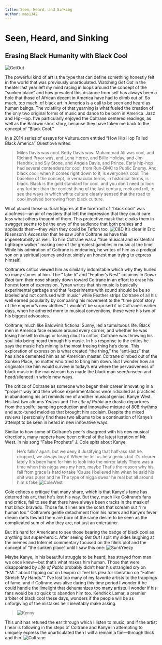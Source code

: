 ```yaml
---
title: Seen, Heard, and Sinking
author: mas1342
---
```

# Seen, Heard, and Sinking
## Erasing Black Humanity with Black Cool
![GetOut](https://i.imgur.com/wQU1ITh.jpg)

The powerful kind of art is the type that can define something honestly felt in the world that was previously unarticulated. Watching _Get Out_ in the theater last year left my mind racing in loops around the concept of the “sunken place” and how prevalent this distance from self has always been a hole that those of African decent in America have had to climb out of. So much, too much, of black art in America is a call to be seen and heard as human beings. The volatility of that yearning is what fueled the creation of the only two original forms of music and dance to be born in America: Jazz and Hip-Hop. I’ve particularly enjoyed the Coltrane centered readings, as well as the Baldwin short story, because they have taken me back to the concept of “Black Cool.”

In a 2014 series of essays for Vulture.com entitled “How Hip Hop Failed Black America” Questlove writes:
>Miles Davis was cool. Betty Davis was. Muhammad Ali was cool, and Richard Pryor was, and Lena Horne, and Billie Holiday, and Jimi Hendrix, and Sly Stone, and Angela Davis, and Prince. Early hip-hop had several contenders for cool, from Run-DMC to Public Enemy. And black cool, when it comes right down to it, is everyone’s cool. The baseline of the concept, in vernacular terms, in historical terms, is black. Black is the gold standard for cool, and you don’t need to look any further than the coolest thing of the last century, rock and roll, to see the ways in which white culture clearly sensed that the road to cool involved borrowing from black culture.

What placed those cultural figures at the forefront of “black cool” was aloofness—an air of mystery that left the impression that they could care less what others thought of them. This protective mask that cloaks them in swagger seems to be the envy of the audience that both praises and applauds them—they wish they could be Teflon too. ![C&D](https://i.imgur.com/Hnbz4mz.jpg)
It’s clear in Eric Nisenson’s _Ascension_ that he saw John Coltrane as have this impenetrability as well.  To him Coltrane was a “true musical and existential tightrope walker” making one of the greatest gambles in music at the time. While his admiration of Coltrane is endearing, he writes of him as a prodigal son on a spiritual journey and not simply an honest man trying to express himself.

Coltrane’s critics viewed him as similarly indomitable which why they hurled so many stones at him. The “Take 5” and “Feather’s Nest” columns in _Down Beat_ turn their nose sharply down toward Coltrane in an effort to erase his honest form of expression.  Tynan writes that his music is basically experimental garbage and that “experiments with sound should be be so labeled and not confused with music” while Feather strips Coltrane of all his well earned popularity by comparing his movement to the “time proof story of the emperor’s new clothes.” I wouldn’t be surprised if in Coltrane’s earlier days, when he adhered more to musical conventions, these were his two of his biggest advocates.

Coltrane, much like Baldwin’s fictional Sunny, led a tumultuous life. Black men in America face erasure around every corner, and whether he was losing himself to drugs or losing clout to critics, Coltrane was throwing his soul into being heard through his music. In his response to the critics he says the music he’s mining is the most freeing thing he’s done. This exploration of expression is what created “the thing,” the “anti-jazz” that has since cemented him as an American master. Coltrane climbed out of the Sunken Place, no matter who tried to bring him down. But I wonder how an originator like him would survive in today’s era where the pervasiveness of black music in the mainstream has made the black man seen/unseen and head/silenced in whole new ways.

The critics of Coltrane as someone who began their career innovating in a “proper” way and then whose experimentations were ridiculed as practices in abandoning his art reminds me of another musical genius: Kanye West. His last two albums _Yeezus_ and The _Life of Pablo_ are drastic departures from the soulful sampling production and innovative mixture of 808 rhythms and auto-tuned melodies that brought him acclaim. Despite the mixed reviews I personally find these two albums to be a continuation of Kanye’s attempt to be seen in heard in new innovative ways.

 Similar to how some of Coltrane’s peer’s disagreed with his new musical directions, many rappers have been critical of the latest iteration of Mr. West. In his song “False Prophets” J. Cole spits about Kanye:
 >He's fallin' apart, but we deny it
Justifying that half-ass shit he dropped, we always buy it
When he tell us he a genius but it's clearer lately
It's been hard for him to look into the mirror lately
There was a time when this nigga was my hero, maybe
That's the reason why his fall from grace is hard to take
'Cause I believed him when he said his shit was purer and he
The type of nigga swear he real but all around him's fake
![ColeWest](https://i.imgur.com/TcAFG3B.png)

Cole echoes a critique that many share, which is that Kanye's fame has deterred his art, that he's lost his way.  But they, much like Coltrane’s fans and critics, fail to see that there have always been cracks in the mask of that black bravado. Those fault lines are the scars that scream out “I’m human too.” Coltrane’s gentle detachment from his haters and Kanye’s fever dream rants toward them are born of the same desire to be seen as the complicated sum of who they are, not just an entertainer.

But it’s hard for Americans to see those bearing the badge of black cool as anything but super-heroic. After seeing _Get Out_ I split my sides laughing at the memes and Internet commentary focused on the film’s plot and the concept of  “the sunken place” until I saw this one:
![SunkYeezy](https://i.imgur.com/9IOPPQD.jpg)

Maybe Kanye, in his beautiful struggle to be heard, has strayed from man we once knew—but that’s what makes him human. Those that were disappointed by _Life of Pablo_ probably didn’t hear his strangled cry on “FML” about flipping out on Lexipro or feel his plea for liberation on "Father Stretch My Hands."" I’ve lost too many of my favorite artists to the trappings of fame, and if Coltrane was alive during this time period I wonder if he could handle the limelight that dehumanizes too many artists. I wonder if his fans would be so quick to abandon him too. Kendrick Lamar, a premier arbiter of black cool these days, wonders if the people will be as unforgiving of the mistakes he’ll inevitably make asking:
>![Kenny](https://i.imgur.com/Xr4QxQJ.jpg)

This unit has retuned the ear through which I listen to music, and if the artist I hear is following in the steps of Coltrane and Kanye in attempting to uniquely express the unarticulated then I will a remain a fan—through thick and thin.
![Coltrane](https://i.imgur.com/7ZRL7fA.jpg)
